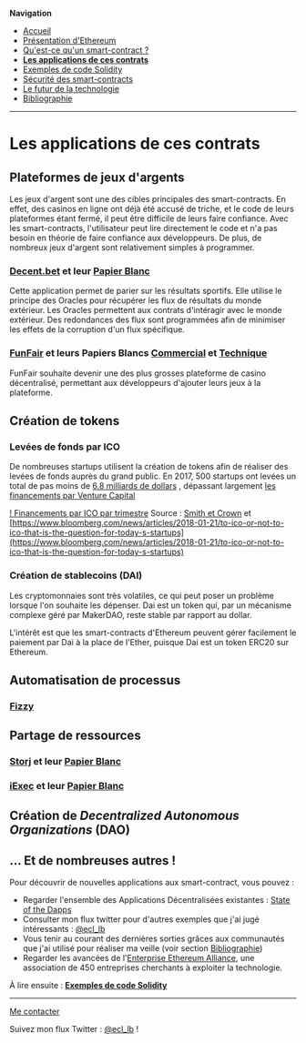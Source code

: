 **Navigation**
* [Accueil](index.html)
* [Présentation d'Ethereum](ethereum.html)
* [Qu'est-ce qu'un smart-contract ?](smartcontracts.html)
* [**Les applications de ces contrats**](applications.html)
* [Exemples de code Solidity](exemples.html)
* [Sécurité des smart-contracts](securite.html)
* [Le futur de la technologie](futur.html)
* [Bibliographie](bibliographie.html)

___
# Les applications de ces contrats

## Plateformes de jeux d'argents

Les jeux d'argent sont une des cibles principales des smart-contracts. En effet, des casinos en ligne ont déjà été accusé de triche, et le code de leurs plateformes
étant fermé, il peut être difficile de leurs faire confiance. Avec les smart-contracts, l'utilisateur peut lire directement le code et n'a pas besoin 
en théorie de faire confiance aux développeurs. De plus, de nombreux jeux d'argent sont relativement simples à programmer.

### [Decent.bet](https://decent.bet) et leur [Papier Blanc](https://decent.bet/whitepaper)

Cette application permet de parier sur les résultats sportifs. Elle utilise le principe des Oracles pour récupérer les flux de résultats du monde extérieur.
Les Oracles permettent aux contrats d'intéragir avec le monde extérieur. Des redondances des flux sont programmées afin de minimiser les effets de la corruption
d'un flux spécifique.

### [FunFair](https://funfair.io/) et leurs Papiers Blancs [Commercial](https://funfair.io/wp-content/uploads/FunFair-Commercial-White-Paper.pdf) et [Technique](https://funfair.io/wp-content/uploads/FunFair-Technical-White-Paper.pdf)

FunFair souhaite devenir une des plus grosses plateforme de casino décentralisé, permettant aux développeurs d'ajouter leurs jeux à la plateforme.

## Création de tokens

### Levées de fonds par ICO

De nombreuses startups utilisent la création de tokens afin de réaliser des levées de fonds auprès du grand public. En 2017, 500 startups ont levées
un total de pas moins de [6.8 milliards de dollars](https://www.bloomberg.com/news/articles/2018-01-21/to-ico-or-not-to-ico-that-is-the-question-for-today-s-startups)
, dépassant largement [les financements par Venture Capital](https://www.cnbc.com/2017/08/09/initial-coin-offerings-surpass-early-stage-venture-capital-funding.html)

[! Financements par ICO par trimestre](icos.png)
Source : [Smith et Crown](https://www.smithandcrown.com/icos/) et [https://www.bloomberg.com/news/articles/2018-01-21/to-ico-or-not-to-ico-that-is-the-question-for-today-s-startups](https://www.bloomberg.com/news/articles/2018-01-21/to-ico-or-not-to-ico-that-is-the-question-for-today-s-startups)

### Création de stablecoins (DAI)

Les cryptomonnaies sont très volatiles, ce qui peut poser un problème lorsque l'on souhaite les dépenser. Dai est un token qui, par un mécanisme complexe
géré par MakerDAO, reste stable par rapport au dollar.

L'intérêt est que les smart-contracts d'Ethereum peuvent gérer facilement le paiement par Dai à la place de l'Ether, puisque Dai est un token ERC20 sur Ethereum.

## Automatisation de processus

### [Fizzy](https://fizzy.axa/)



## Partage de ressources

### [Storj](https://storj.io/) et leur [Papier Blanc](https://storj.io/storj.pdf)

### [iExec](https://iex.ec) et leur [Papier Blanc](https://iex.ec/app/uploads/2017/04/iExec-WPv2.0-English.pdf) 


## Création de _Decentralized Autonomous Organizations_ (DAO)


## ... Et de nombreuses autres !

Pour découvrir de nouvelles applications aux smart-contract, vous pouvez :

* Regarder l'ensemble des Applications Décentralisées existantes : [State of the Dapps](https://www.stateofthedapps.com/)
* Consulter mon flux twitter pour d'autres exemples que j'ai jugé intéressants : [@ecl_lb](https://twitter.com/ecl_lb)
* Vous tenir au courant des dernières sorties grâces aux communautés que j'ai utilisé pour réaliser ma veille (voir section [Bibliographie](bibliographie.html))
* Regarder les avancées de l'[Enterprise Ethereum Alliance](https://entethalliance.org/members/), une association de 450 entreprises cherchants à exploiter
la technologie.

À lire ensuite : [**Exemples de code Solidity**](exemples.html)

___
[Me contacter](mailto://leo.besancon@ecl14.ec-lyon.fr)

Suivez mon flux Twitter : [@ecl_lb](https://twitter.com/ecl_lb) !
